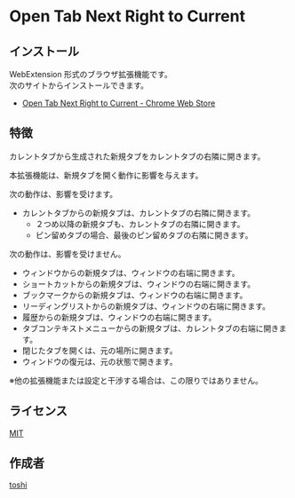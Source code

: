 Open Tab Next Right to Current
==============================



## インストール
WebExtension 形式のブラウザ拡張機能です。  
次のサイトからインストールできます。

+ [Open Tab Next Right to Current - Chrome Web Store](https://chrome.google.com/webstore/detail/open-tab-next-right-to-cu/iablodmefdmnffdgencdahlppobbjkme)



## 特徴
カレントタブから生成された新規タブをカレントタブの右隣に開きます。


本拡張機能は、新規タブを開く動作に影響を与えます。

次の動作は、影響を受けます。

+ カレントタブからの新規タブは、カレントタブの右隣に開きます。
	+ ２つめ以降の新規タブも、カレントタブの右隣に開きます。
	+ ピン留めタブの場合、最後のピン留めタブの右隣に開きます。

次の動作は、影響を受けません。

+ ウィンドウからの新規タブは、ウィンドウの右端に開きます。
+ ショートカットからの新規タブは、ウィンドウの右端に開きます。
+ ブックマークからの新規タブは、ウィンドウの右端に開きます。
+ リーディングリストからの新規タブは、ウィンドウの右端に開きます。
+ 履歴からの新規タブは、ウィンドウの右端に開きます。
+ タブコンテキストメニューからの新規タブは、カレントタブの右端に開きます。
+ 閉じたタブを開くは、元の場所に開きます。
+ ウィンドウの復元は、元の状態で開きます。

※他の拡張機能または設定と干渉する場合は、この限りではありません。



## ライセンス
[MIT](https://github.com/k08045kk/OpenTabNextRightToCurrent/blob/master/LICENSE)



## 作成者
[toshi](https://github.com/k08045kk)


